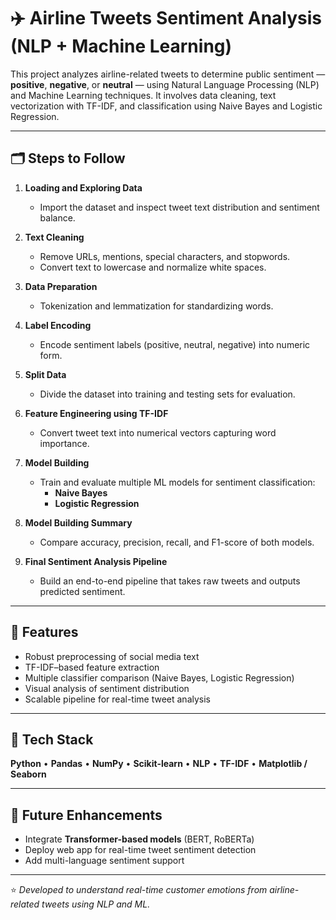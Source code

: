 # ✈️ Airline Tweets Sentiment Analysis (NLP + Machine Learning)

This project analyzes airline-related tweets to determine public sentiment — **positive**, **negative**, or **neutral** — using Natural Language Processing (NLP) and Machine Learning techniques. It involves data cleaning, text vectorization with TF-IDF, and classification using Naive Bayes and Logistic Regression.

---

## 🗂️ Steps to Follow

1. **Loading and Exploring Data**  
   - Import the dataset and inspect tweet text distribution and sentiment balance.  

2. **Text Cleaning**  
   - Remove URLs, mentions, special characters, and stopwords.  
   - Convert text to lowercase and normalize white spaces.  

3. **Data Preparation**  
   - Tokenization and lemmatization for standardizing words.  

4. **Label Encoding**  
   - Encode sentiment labels (positive, neutral, negative) into numeric form.  

5. **Split Data**  
   - Divide the dataset into training and testing sets for evaluation.  

6. **Feature Engineering using TF-IDF**  
   - Convert tweet text into numerical vectors capturing word importance.  

7. **Model Building**  
   - Train and evaluate multiple ML models for sentiment classification:  
     - **Naive Bayes**  
     - **Logistic Regression**  

8. **Model Building Summary**  
   - Compare accuracy, precision, recall, and F1-score of both models.  

9. **Final Sentiment Analysis Pipeline**  
   - Build an end-to-end pipeline that takes raw tweets and outputs predicted sentiment.

---

## 🚀 Features
- Robust preprocessing of social media text  
- TF-IDF–based feature extraction  
- Multiple classifier comparison (Naive Bayes, Logistic Regression)  
- Visual analysis of sentiment distribution  
- Scalable pipeline for real-time tweet analysis  

---

## 🧩 Tech Stack
**Python** • **Pandas** • **NumPy** • **Scikit-learn** • **NLP** • **TF-IDF** • **Matplotlib / Seaborn**

---

## 🧭 Future Enhancements
- Integrate **Transformer-based models** (BERT, RoBERTa)  
- Deploy web app for real-time tweet sentiment detection  
- Add multi-language sentiment support  

---

⭐ *Developed to understand real-time customer emotions from airline-related tweets using NLP and ML.*
